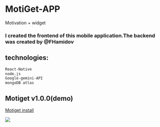 # MotiGet-APP
Motivation + widget

### I created the frontend of this mobile application.The backend was created by @FHamidov

## technologies:
```bash
React-Native
node.js
Google-gemini-API
mongoDB atlas
```

## Motiget v1.0.0(demo)
<a href='https://drive.google.com/file/d/1AKwMAhShosTp7IodAN5-VwOWe11VtMLl/view?usp=share_link'>Motiget install</a>


<img src='https://github.com/AliCalalzade/MotiGet-APP/blob/3df0f3260f8ea523d7f4b31736b9099930977f95/MOTI%CC%87GET.png'/>
